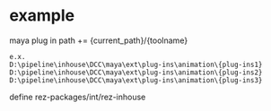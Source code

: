 # example

maya plug in path += {current_path}/{toolname}

```
e.x.
D:\pipeline\inhouse\DCC\maya\ext\plug-ins\animation\{plug-ins1}
D:\pipeline\inhouse\DCC\maya\ext\plug-ins\animation\{plug-ins2}
D:\pipeline\inhouse\DCC\maya\ext\plug-ins\animation\{plug-ins3}
```

define rez-packages/int/rez-inhouse